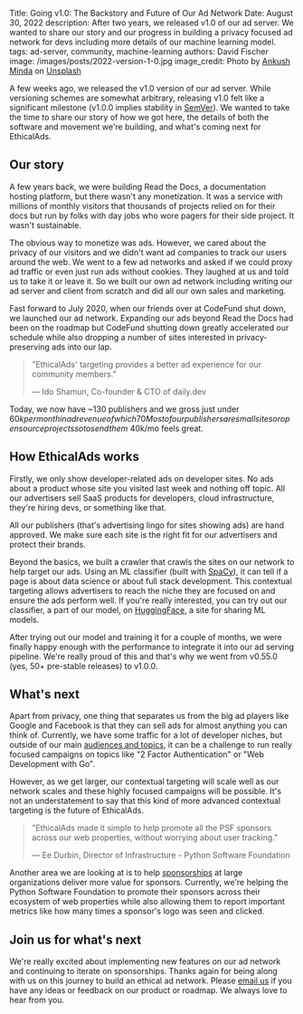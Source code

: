 Title: Going v1.0: The Backstory and Future of Our Ad Network
Date: August 30, 2022
description: After two years, we released v1.0 of our ad server. We wanted to share our story and our progress in building a privacy focused ad network for devs including more details of our machine learning model.
tags: ad-server, community, machine-learning
authors: David Fischer
image: /images/posts/2022-version-1-0.jpg
image_credit: <span>Photo by <a href="https://unsplash.com/es/@an_ku_sh?utm_source=unsplash&utm_medium=referral&utm_content=creditCopyText">Ankush Minda</a> on <a href="https://unsplash.com/s/photos/release?utm_source=unsplash&utm_medium=referral&utm_content=creditCopyText">Unsplash</a></span>


A few weeks ago, we released the v1.0 version of our ad server.
While versioning schemes are somewhat arbitrary,
releasing v1.0 felt like a significant milestone (v1.0.0 implies stability in [SemVer](https://semver.org/)).
We wanted to take the time to share our story of how we got here,
the details of both the software and movement we're building,
and what's coming next for EthicalAds.


## Our story

A few years back, we were building Read the Docs, a documentation hosting platform,
but there wasn't any monetization.
It was a service with millions of monthly visitors that thousands of projects relied on for their docs
but run by folks with day jobs who wore pagers for their side project.
It wasn't sustainable.

The obvious way to monetize was ads.
However, we cared about the privacy of our visitors
and we didn't want ad companies to track our users around the web.
We went to a few ad networks and asked if we could proxy ad traffic or even just run ads without cookies.
They laughed at us and told us to take it or leave it.
So we built our own ad network including writing our ad server and client from scratch
and did all our own sales and marketing.

Fast forward to July 2020, when our friends over at CodeFund shut down, we launched our ad network.
Expanding our ads beyond Read the Docs had been on the roadmap
but CodeFund shutting down greatly accelerated our schedule
while also dropping a number of sites interested in privacy-preserving ads into our lap.


> "EthicalAds' targeting provides a better ad experience for our community members."
>
> &mdash; Ido Shamun, Co-founder & CTO of daily.dev


Today, we now have ~130 publishers and we gross just under $60k per month in ad revenue
of which 70% goes to publishers.
Most of our publishers are small sites or open source projects so to send them ~$40k/mo feels great.


## How EthicalAds works

Firstly, we only show developer-related ads on developer sites.
No ads about a product whose site you visited last week and nothing off topic.
All our advertisers sell SaaS products for developers, cloud infrastructure,
they're hiring devs, or something like that.

All our publishers (that's advertising lingo for sites showing ads) are hand approved.
We make sure each site is the right fit for our advertisers and protect their brands.

Beyond the basics, we built a crawler that crawls the sites on our network to help target our ads.
Using an ML classifier (built with [SpaCy](https://spacy.io/)),
it can tell if a page is about data science or about full stack development.
This contextual targeting allows advertisers to reach the niche they are focused on
and ensure the ads perform well.
If you're really interested, you can try out our classifier, a part of our model,
on [HuggingFace](https://huggingface.co/spaces/davidfischer/ea-classifier), a site for sharing ML models.

After trying out our model and training it for a couple of months,
we were finally happy enough with the performance to integrate it into our ad serving pipeline.
We're really proud of this and that's why we went from v0.55.0 (yes, 50+ pre-stable releases) to v1.0.0.


## What's next

Apart from privacy, one thing that separates us from the big ad players like Google and Facebook
is that they can sell ads for almost anything you can think of.
Currently, we have some traffic for a lot of developer niches,
but outside of our main [audiences and topics]({filename}/pages/advertisers.md#audiences),
it can be a challenge to run really focused campaigns on topics like "2 Factor Authentication"
or "Web Development with Go".

However, as we get larger, our contextual targeting will scale well as our network scales
and these highly focused campaigns will be possible.
It's not an understatement to say that this kind of more advanced contextual targeting is the future of EthicalAds.


> "EthicalAds made it simple to help promote all the PSF sponsors across our web properties, without worrying about user tracking."
>
> &mdash; Ee Durbin, Director of Infrastructure - Python Software Foundation

Another area we are looking at is to help [sponsorships]({filename}/pages/landing-pages/sponsorship.md)
at large organizations deliver more value for sponsors.
Currently, we're helping the Python Software Foundation
to promote their sponsors across their ecosystem of web properties
while also allowing them to report important metrics like how many times a sponsor's logo was seen and clicked.

## Join us for what's next

We're really excited about implementing new features on our ad network and continuing to iterate on sponsorships.
Thanks again for being along with us on this journey to build an ethical ad network.
Please [email us](mailto:ads@ethicalads.io) if you have any ideas or feedback on our product or roadmap.
We always love to hear from you.
